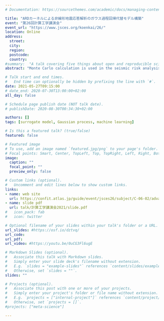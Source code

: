 ```yaml
---
# Documentation: https://sourcethemes.com/academic/docs/managing-content/

title: "ARDカーネルによる非線形地震応答解析のガウス過程回帰代替モデル構築"
event: "第26回計算工学講演会"
event_url: "https://www.jsces.org/koenkai/26/"
location: Online
address:
  street:
  city:
  region:
  postcode:
  country:
#summary:  "A talk covering five things about open and reproducible science that every early career researcher should know. Practical tools are also covered."
abstract: "Monte Carlo calculation is used in the seismic risk analysis of infrastructures that consider various parameter uncertainties; however, the calculation cost increases as the parameters become higher in the non-linear time history analysis with seismic load input. In this study, we verified a surrogate modeling by the Gaussian process regression for the input / output relationships of the seismic analysis of a typical seismic isolated pier. By using a constructed surrogate model, the number of structural analyzes could be effectively reduced. Then, it was shown that the Automatic Relevance Determination (ARD) kernel can appropriately and automatically extract the degree of influence of the structural parameters on the maximum seismic response for the occurrence of different nonlinearities."

# Talk start and end times.
#   End time can optionally be hidden by prefixing the line with `#`.
date: 2021-05-27T09:15:00
# date_end: 2020-07-30T13:00:00+02:00
all_day: false

# Schedule page publish date (NOT talk date).
# publishDate: 2020-08-30T00:34:30+02:00

authors: []
tags: [surrogate model, Gaussian process, machine learning]

# Is this a featured talk? (true/false)
featured: false

# Featured image
# To use, add an image named `featured.jpg/png` to your page's folder. 
# Focal points: Smart, Center, TopLeft, Top, TopRight, Left, Right, BottomLeft, Bottom, BottomRight.
image:
  caption: ""
  focal_point: ""
  preview_only: false

# Custom links (optional).
#   Uncomment and edit lines below to show custom links.
links:
- name: web site
  url: https://confit.atlas.jp/guide/event/jsces26/subject/C-06-02/advanced
- name: slide pdf
  url: talk/計算工学講演会2021/slide.pdf
#   icon_pack: fab
#   icon: twitter

# Optional filename of your slides within your talk's folder or a URL.
url_slides: #https://osf.io/dztvq/
url_code:
url_pdf:
url_video: #https://youtu.be/0uCG3Fl6ugE

# Markdown Slides (optional).
#   Associate this talk with Markdown slides.
#   Simply enter your slide deck's filename without extension.
#   E.g. `slides = "example-slides"` references `content/slides/example-slides.md`.
#   Otherwise, set `slides = ""`.
slides: ""

# Projects (optional).
#   Associate this post with one or more of your projects.
#   Simply enter your project's folder or file name without extension.
#   E.g. `projects = ["internal-project"]` references `content/project/deep-learning/index.md`.
#   Otherwise, set `projects = []`.
#projects: ["meta-science"]

---
```

